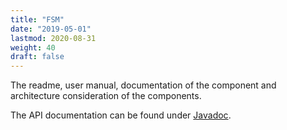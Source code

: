 ```yaml
---
title: "FSM"
date: "2019-05-01"
lastmod: 2020-08-31
weight: 40
draft: false
---
```


The readme, user manual, documentation of the component and architecture consideration of the components.

The API documentation can be found under [Javadoc](/fsm/api-fsm/index.html).  

